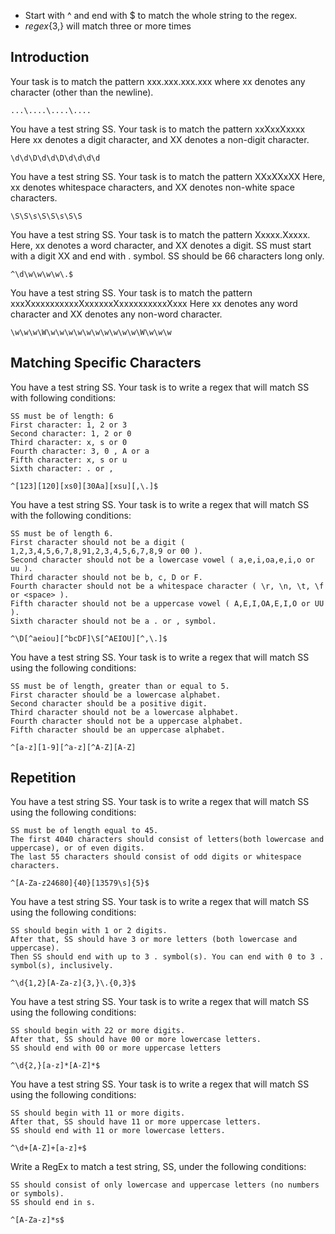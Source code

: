 - Start with ^ and end with $ to match the whole string to the regex.
- *regex*{3,} will match three or more times

## Introduction

Your task is to match the pattern xxx.xxx.xxx.xxx where xx denotes any character (other than the newline).
```
...\....\....\....
```
You have a test string SS. Your task is to match the pattern xxXxxXxxxx
Here xx denotes a digit character, and XX denotes a non-digit character.
```
\d\d\D\d\d\D\d\d\d\d
```

You have a test string SS. Your task is to match the pattern XXxXXxXX
Here, xx denotes whitespace characters, and XX denotes non-white space characters.

```
\S\S\s\S\S\s\S\S
```

You have a test string SS. Your task is to match the pattern Xxxxx.Xxxxx.
Here, xx denotes a word character, and XX denotes a digit.
SS must start with a digit XX and end with . symbol.
SS should be 66 characters long only.
```
^\d\w\w\w\w\.$
```

You have a test string SS. Your task is to match the pattern xxxXxxxxxxxxxxXxxxxxxXxxxxxxxxxxXxxx
Here xx denotes any word character and XX denotes any non-word character.
```
\w\w\w\W\w\w\w\w\w\w\w\w\w\w\W\w\w\w
```

## Matching Specific Characters
You have a test string SS.
Your task is to write a regex that will match SS with following conditions:

    SS must be of length: 6
    First character: 1, 2 or 3
    Second character: 1, 2 or 0
    Third character: x, s or 0
    Fourth character: 3, 0 , A or a
    Fifth character: x, s or u
    Sixth character: . or ,

```
^[123][120][xs0][30Aa][xsu][,\.]$
```

You have a test string SS.
Your task is to write a regex that will match SS with the following conditions:

    SS must be of length 6.
    First character should not be a digit ( 1,2,3,4,5,6,7,8,91,2,3,4,5,6,7,8,9 or 00 ).
    Second character should not be a lowercase vowel ( a,e,i,oa,e,i,o or uu ).
    Third character should not be b, c, D or F.
    Fourth character should not be a whitespace character ( \r, \n, \t, \f or <space> ).
    Fifth character should not be a uppercase vowel ( A,E,I,OA,E,I,O or UU ).
    Sixth character should not be a . or , symbol.

```
^\D[^aeiou][^bcDF]\S[^AEIOU][^,\.]$
```

You have a test string SS.
Your task is to write a regex that will match SS using the following conditions:

    SS must be of length, greater than or equal to 5.
    First character should be a lowercase alphabet.
    Second character should be a positive digit.
    Third character should not be a lowercase alphabet.
    Fourth character should not be a uppercase alphabet.
    Fifth character should be an uppercase alphabet.

```
^[a-z][1-9][^a-z][^A-Z][A-Z]
```

## Repetition
You have a test string SS.
Your task is to write a regex that will match SS using the following conditions:

    SS must be of length equal to 45.
    The first 4040 characters should consist of letters(both lowercase and uppercase), or of even digits.
    The last 55 characters should consist of odd digits or whitespace characters.
```
^[A-Za-z24680]{40}[13579\s]{5}$
```

You have a test string SS.
Your task is to write a regex that will match SS using the following conditions:

    SS should begin with 1 or 2 digits.
    After that, SS should have 3 or more letters (both lowercase and uppercase).
    Then SS should end with up to 3 . symbol(s). You can end with 0 to 3 . symbol(s), inclusively.
```
^\d{1,2}[A-Za-z]{3,}\.{0,3}$
```

You have a test string SS.
Your task is to write a regex that will match SS using the following conditions:

    SS should begin with 22 or more digits.
    After that, SS should have 00 or more lowercase letters.
    SS should end with 00 or more uppercase letters

```
^\d{2,}[a-z]*[A-Z]*$
```

You have a test string SS.
Your task is to write a regex that will match SS using the following conditions:

    SS should begin with 11 or more digits.
    After that, SS should have 11 or more uppercase letters.
    SS should end with 11 or more lowercase letters.

```
^\d+[A-Z]+[a-z]+$
```
Write a RegEx to match a test string, SS, under the following conditions:

    SS should consist of only lowercase and uppercase letters (no numbers or symbols).
    SS should end in s.
```
^[A-Za-z]*s$
```
